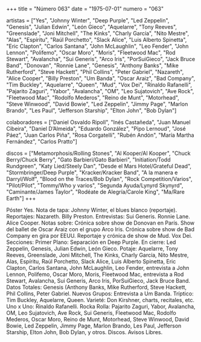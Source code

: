 +++
title = "Número 063"
date = "1975-07-01"
numero = "063"

artistas = ["Yes", "Johnny Winter", "Deep Purple", "Led Zeppelin", "Genesis", "Julian Edwin", "León Gieco", "Aquelarre", "Tony Reeves", "Greenslade", "Joni Mitchell", "The Kinks", "Charly García", "Nito Mestre", "Alas", "Espíritu", "Raúl Porchetto", "Slack Alice", "Luis Alberto Spinetta", "Eric Clapton", "Carlos Santana", "John McLaughlin", "Leo Fender", "John Lennon", "Polifemo", "Oscar Moro", "Moris", "Fleetwood Mac", "Rod Stewart", "Avalancha", "Sui Generis", "Arco Iris", "PorSuiGieco", "Jack Bruce Band", "Donovan", "Ronnie Lane", "Genesis", "Anthony Banks", "Mike Rutherford", "Steve Hackett", "Phil Collins", "Peter Gabriel", "Nazareth", "Alice Cooper", "Billy Preston", "Um Banda", "Oscar Araiz", "Bad Company", "Tim Buckley", "Aquelarre", "Queen", "Mud", "Vox Dei", "Rinaldo Rafanelli", "Pajarito Zaguri", "Yabor", "Avalancha", "OM", "Leo Sujatovich", "Ave Rock", "Fleetwood Mac", "Rodolfo Mederos", "Reino de Munt", "Motorhead", "Steve Winwood", "David Bowie", "Led Zeppelin", "Jimmy Page", "Marlon Brando", "Les Paul", "Jefferson Starship", "Elton John", "Bob Dylan"] 

colaboradores = ["Daniel Osvaldo Ripoll", "Inés Castañeda", "Juan Manuel Cibeira", "Daniel D’Almeida", "Eduardo González", "Pipo Lernoud", "José Páez", "Juan Carlos Piña", "Rosa Corgatelli", "Rubén Andón", "María Martha Fernández", "Carlos Pratto"]

discos = ["Metamorphosis/Rolling Stones", "Al Kooper/Al Kooper", "Chuck Berry/Chuck Berry", "Gato Barbieri/Gato Barbieri", "Initiation/Todd Rundgreen", "Katy Lied/Steely Dan", "Desde el Mars Hotel/Grateful Dead", "Stormbringer/Deep Purple", "Kracker/Kracker Band", "A la manera e Darryl/Wolf", "Blood on the Traces/Bob Dylan", "Rock Competition/Varios", "Pilot/Pilot", "Tommy/Who y varios", "Segunda Ayuda/Lynyrd Skynyrd", "Caminante/James Taylor", "Rodéate de Alegría/Carole King", "Ma/Rare Earth"]
+++

Póster Yes. 
Nota de tapa: 
Johnny Winter, el blues blanco (reportaje). 
Reportajes:
Nazareth. Billy Preston.
Entrevistas:
Sui Generis. Ronnie Lane. Alice Cooper.
Notas sobre:
Crónica sobre show de Donovan en París.
Show del ballet de Oscar Araiz con el grupo Arco Iris. 
Crónica sobre show de Bad Company en gira por EEUU. 
Reportaje y crónica de show de Mud.
Vox Dei.
Secciones:
Primer Plano: Separación en Deep Purple. 
En cierre: Led Zeppelin, Genesis, Julian Edwin, León Gieco. 
Potaje: Aquelarre, Tony Reeves, Greenslade, Joni Mitchell, The Kinks, Charly García, Nito Mestre, Alas, Espíritu, Raúl Porchetto, Slack Alice, Luis Alberto Spinetta, Eric Clapton, Carlos Santana, John McLaughlin, Leo Fender, entrevista a John Lennon, Polifemo, Oscar Moro, Moris, Fleetwood Mac, entrevista a Rod Stewart, Avalancha, Sui Generis, Arco Iris, PorSuiGieco, Jack Bruce Band. 
Datos Totales: Genesis (Anthony Banks, Mike Rutherford, Steve Hackett, Phil Collins, Peter Gabriel. 
Nuevos Grupos: Entrevista a Um Banda. 
Tríptico: Tim Buckley, Aquelarre, Queen.
Varieté: Don Kirshner, charts, recitales, etc. 
Uno x Uno: Rinaldo Rafanelli. 
Rocka Rolla: Pajarito Zaguri, Yabor, Avalancha, OM, Leo Sujatovich, Ave Rock, Sui Generis, Fleetwood Mac, Rodolfo Mederos, Oscar Moro, Reino de Munt, Motorhead, Steve Winwood, David Bowie, Led Zeppelin, Jimmy Page, Marlon Brando, Les Paul, Jefferson Starship, Elton John, Bob Dylan, y otros. 
Discos. Avisos Libres.
